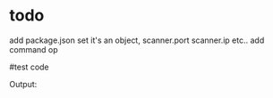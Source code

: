 
# todo
add package.json
set it's an object, scanner.port scanner.ip etc..
add command op



#test code

Output:
    

